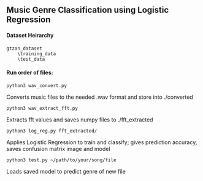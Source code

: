 ## Music Genre Classification using Logistic Regression

#### Dataset Heirarchy
```
gtzan_dataset
	\training_data
	\test_data
```

#### Run order of files:

```
python3 wav_convert.py
```
Converts music files to the needed .wav format and store into ./converted  

```
python3 wav_extract_fft.py
```
Extracts fft values and saves numpy files to ./fft_extracted  

```
python3 log_reg.py fft_extracted/
```
Applies Logistic Regression to train and classify; gives prediction accuracy, saves confusion matrix image and model  

```
python3 test.py ~/path/to/your/song/file
```
Loads saved model to predict genre of new file  
